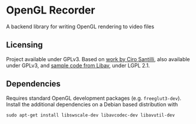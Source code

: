 # OpenGL Recorder

A backend library for writing OpenGL rendering to video files

## Licensing

Project available under GPLv3. Based on [work by Ciro Santilli](https://github.com/cirosantilli/cpp-cheat/blob/70b22ac36f92e93c94f951edb8b5af7947546525/opengl/offscreen.c), also available under GPLv3, and [sample code from Libav](https://libav.org/documentation/doxygen/master/encode_video_8c-example.html), under LGPL 2.1.

## Dependencies

Requires standard OpenGL development packages (e.g. `freeglut3-dev`). Install the additional dependencies on a Debian based distribution with

```
sudo apt-get install libswscale-dev libavcodec-dev libavutil-dev
```
